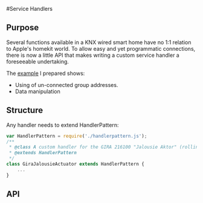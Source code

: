 #Service Handlers

## Purpose

Several functions available in a KNX wired smart home have no 1:1 relation to Apple's homekit world. To allow easy and yet programmatic connections, there is now a little API that makes writing a custom service handler a foreseeable undertaking.

The [example](https://github.com/snowdd1/homebridge-knx/blob/plugin-2.0/lib/addins/GiraJalousieActuator.js) I prepared shows:
- Using of un-connected group addresses.
- Data manipulation 


## Structure

Any handler needs to extend HandlerPattern:

```javascript
var HandlerPattern = require('./handlerpattern.js');
/**
 * @class A custom handler for the GIRA 216100 "Jalousie Aktor" (rolling shutter/blinds actuator)   
 * @extends HandlerPattern
 */
class GiraJalousieActuator extends HandlerPattern {
	...
}
``` 

 


## API

